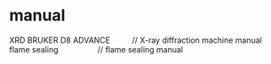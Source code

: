 # manual
XRD BRUKER D8 ADVANCE   &nbsp;&nbsp;&nbsp;&nbsp;&nbsp;&nbsp;&nbsp;&nbsp;  // X-ray diffraction machine manual
                </br>
flame sealing           &nbsp;&nbsp;&nbsp;&nbsp;&nbsp;&nbsp;&nbsp;&nbsp;&nbsp;&nbsp;&nbsp;&nbsp;&nbsp;&nbsp;&nbsp;&nbsp;  // flame sealing manual

